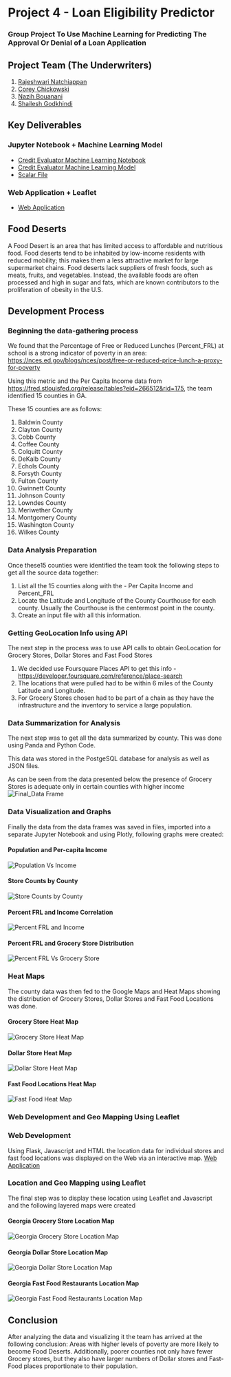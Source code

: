 # Project 4 - Loan Eligibility Predictor
### Group Project To Use Machine Learning for Predicting The Approval Or Denial of a Loan Application

## Project Team (The Underwriters)
1. [Rajeshwari Natchiappan](https://github.com/RajiNatch)
2. [Corey Chickowski](https://github.com/cchickowski)
3. [Nazih Bouanani](https://github.com/NazihZaz)
4. [Shailesh Godkhindi](https://github.com/sgodkhindi)

## Key Deliverables
### Jupyter Notebook + Machine Learning Model
- [Credit Evaluator Machine Learning Notebook](Credit_Risk_Evaluator.ipynb)
- [Credit Evaluator Machine Learning Model](Credit_Risk_Evaluator_Model.zip)
- [Scalar File](scalar.sav)


### Web Application + Leaflet
- [Web Application](Webpage/app.py)

## Food Deserts
A Food Desert is an area that has limited access to affordable and nutritious food. Food deserts tend to be inhabited by low-income residents with reduced mobility; this makes them a less attractive market for large supermarket chains. Food deserts lack suppliers of fresh foods, such as meats, fruits, and vegetables. Instead, the available foods are often processed and high in sugar and fats, which are known contributors to the proliferation of obesity in the U.S.

## Development Process
### Beginning the data-gathering process
We found that the Percentage of Free or Reduced Lunches (Percent_FRL) at school is a strong indicator of poverty in an area: https://nces.ed.gov/blogs/nces/post/free-or-reduced-price-lunch-a-proxy-for-poverty

Using this metric and the Per Capita Income data from https://fred.stlouisfed.org/release/tables?eid=266512&rid=175, the team identified 15 counties in GA.

These 15 counties are as follows:
1. Baldwin County
2. Clayton County
3. Cobb County
4. Coffee County
5. Colquitt County
6. DeKalb County
7. Echols County
8. Forsyth County
9. Fulton County
10. Gwinnett County
11. Johnson County
12. Lowndes County
13. Meriwether County
14. Montgomery County
15. Washington County
16. Wilkes County

### Data Analysis Preparation
Once these15 counties were identified the team took the following steps to get all the source data together:
1. List all the 15 counties along with the - Per Capita Income and Percent_FRL
2. Locate the Latitude and Longitude of the County Courthouse for each county. Usually the Courthouse is the centermost point in the county.
3. Create an input file with all this information.

### Getting GeoLocation Info using API
The next step in the process was to use API calls to obtain GeoLocation for Grocery Stores, Dollar Stores and Fast Food Stores
1. We decided use Foursquare Places API to get this info - https://developer.foursquare.com/reference/place-search
2. The locations that were pulled had to be within 6 miles of the County Latitude and Longitude.
3. For Grocery Stores chosen had to be part of a chain as they have the infrastructure and the inventory to service a large population.

### Data Summarization for Analysis
The next step was to get all the data summarized by county. This was done using Panda and Python Code. 

This data was stored in the PostgeSQL database for analysis as well as JSON files.

As can be seen from the data presented below the presence of Grocery Stores is adequate only in certain counties with higher income
![Final_Data Frame](Images/Final_County_DataFrame.PNG)

### Data Visualization and Graphs
Finally the data from the data frames was saved in files, imported into a separate Jupyter Notebook and using Plotly, following graphs were created:
#### Population and Per-capita Income
![Population Vs Income](Images/1PopVsInc.png)

#### Store Counts by County
![Store Counts by County](Images/2StoreCounts.png)

#### Percent FRL and Income Correlation
![Percent FRL and Income](Images/3FRLvsInc.png)

#### Percent FRL and Grocery Store Distribution
![Percent FRL Vs Grocery Store](Images/4FRLvsGrocery.png)

### Heat Maps
The county data was then fed to the Google Maps and Heat Maps showing the distribution of Grocery Stores, Dollar Stores and Fast Food Locations was done.
#### Grocery Store Heat Map
![Grocery Store Heat Map](Images/Grocery_Store_Heat_Map.png)

#### Dollar Store Heat Map
![Dollar Store Heat Map](Images/Dollar_Store_Heat_Map.png)

#### Fast Food Locations Heat Map
![Fast Food Heat Map](Images/Fast_Food_Heat_Map.png)

### Web Development and Geo Mapping Using Leaflet
### Web Development
Using Flask, Javascript and HTML the location data for individual stores and fast food locations was displayed on the Web via an interactive map.
[Web Application](Webpage/app.py)

### Location and Geo Mapping using Leaflet
The final step was to display these location using Leaflet and Javascript and the following layered maps were created
#### Georgia Grocery Store Location Map
![Georgia Grocery Store Location Map](Images/Georgia_Grocery_Store_Map.PNG)

#### Georgia Dollar Store Location Map
![Georgia Dollar Store Location Map](Images/Georgia_Dollar_Store_Map.PNG)

#### Georgia Fast Food Restaurants Location Map
![Georgia Fast Food Restaurants Location Map](Images/Georgia_FastFood_Map.PNG)

## Conclusion
After analyzing the data and visualizing it the team has arrived at the following conclusion:
Areas with higher levels of poverty are more likely to become Food Deserts. Additionally, poorer counties not only have fewer Grocery stores, but they also have larger numbers of Dollar stores and Fast-Food places proportionate to their population.



